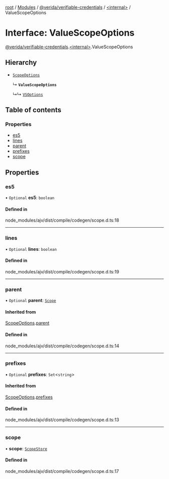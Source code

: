 [root](../README.md) / [Modules](../modules.md) / [@verida/verifiable-credentials](../modules/verida_verifiable_credentials.md) / [<internal\>](../modules/verida_verifiable_credentials._internal_.md) / ValueScopeOptions

# Interface: ValueScopeOptions

[@verida/verifiable-credentials](../modules/verida_verifiable_credentials.md).[<internal\>](../modules/verida_verifiable_credentials._internal_.md).ValueScopeOptions

## Hierarchy

- [`ScopeOptions`](verida_verifiable_credentials._internal_.ScopeOptions.md)

  ↳ **`ValueScopeOptions`**

  ↳↳ [`VSOptions`](verida_verifiable_credentials._internal_.VSOptions.md)

## Table of contents

### Properties

- [es5](verida_verifiable_credentials._internal_.ValueScopeOptions.md#es5)
- [lines](verida_verifiable_credentials._internal_.ValueScopeOptions.md#lines)
- [parent](verida_verifiable_credentials._internal_.ValueScopeOptions.md#parent)
- [prefixes](verida_verifiable_credentials._internal_.ValueScopeOptions.md#prefixes)
- [scope](verida_verifiable_credentials._internal_.ValueScopeOptions.md#scope)

## Properties

### es5

• `Optional` **es5**: `boolean`

#### Defined in

node_modules/ajv/dist/compile/codegen/scope.d.ts:18

___

### lines

• `Optional` **lines**: `boolean`

#### Defined in

node_modules/ajv/dist/compile/codegen/scope.d.ts:19

___

### parent

• `Optional` **parent**: [`Scope`](../classes/verida_verifiable_credentials._internal_.Scope.md)

#### Inherited from

[ScopeOptions](verida_verifiable_credentials._internal_.ScopeOptions.md).[parent](verida_verifiable_credentials._internal_.ScopeOptions.md#parent)

#### Defined in

node_modules/ajv/dist/compile/codegen/scope.d.ts:14

___

### prefixes

• `Optional` **prefixes**: `Set`<`string`\>

#### Inherited from

[ScopeOptions](verida_verifiable_credentials._internal_.ScopeOptions.md).[prefixes](verida_verifiable_credentials._internal_.ScopeOptions.md#prefixes)

#### Defined in

node_modules/ajv/dist/compile/codegen/scope.d.ts:13

___

### scope

• **scope**: [`ScopeStore`](../modules/verida_verifiable_credentials._internal_.md#scopestore)

#### Defined in

node_modules/ajv/dist/compile/codegen/scope.d.ts:17
